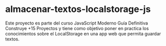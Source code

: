 # almacenar-textos-localstorage-js
Este proyecto es parte del curso JavaScript Moderno Guía Definitiva Construye +15 Proyectos y tiene como objetivo poner en practica los conocimientos sobre el LocalStorage en una app web que permita guardar textos.
